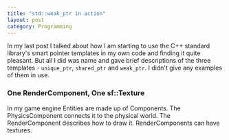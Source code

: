 ```yaml
---
title: "std::weak_ptr in action"
layout: post
category: Programming
---
```


In my last post I talked about how I am starting to use the C++ standard library's smart pointer templates in my own code and finding it quite pleasant. But all I did was name and gave brief descriptions of the three templates - `unique_ptr`, `shared_ptr` and `weak_ptr`. I didn't give any examples of them in use.

### One RenderComponent, One sf::Texture

In my game engine Entities are made up of Components. The PhysicsComponent connects it to the physical world. The RenderComponent describes how to
draw it. RenderComponents can have textures. 
